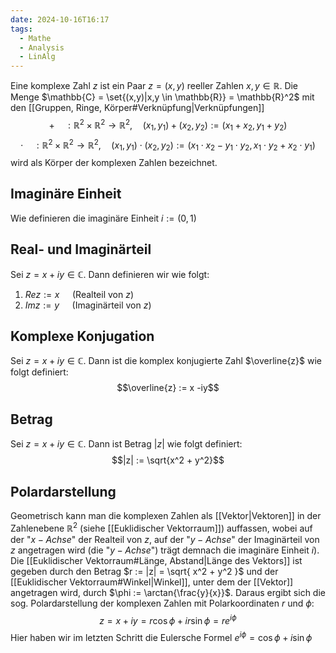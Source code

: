 ```yaml
---
date: 2024-10-16T16:17
tags:
  - Mathe
  - Analysis
  - LinAlg
---
```

Eine komplexe Zahl $z$ ist ein Paar $z = (x,y)$ reeller Zahlen $x,y \in \mathbb{R}$. Die Menge $\mathbb{C} = \set{(x,y)|x,y \in \mathbb{R}} = \mathbb{R}^2$ mit den [[Gruppen, Ringe, Körper#Verknüpfung|Verknüpfungen]]
$$+ \quad :\mathbb{R}^2 \times \mathbb{R}^2 \to \mathbb{R}^2, \quad (x_1, y_1) + (x_2, y_2) := (x_1 + x_2, y_1 + y_2)$$
$$\cdot \quad :\mathbb{R}^2 \times \mathbb{R}^2 \to \mathbb{R}^2, \quad (x_1, y_1) \cdot (x_2, y_2) := (x_1 \cdot x_2 - y_1 \cdot y_2, x_1 \cdot y_2 + x_2 \cdot y_1)$$
wird als Körper der komplexen Zahlen bezeichnet.
## Imaginäre Einheit
Wie definieren die imaginäre Einheit $i := (0,1)$
## Real- und Imaginärteil
Sei $z = x+iy \in \mathbb{C}$. Dann definieren wir wie folgt:
1) $Rez := x \quad$ (Realteil von $z$)
2) $Im z := y \quad$ (Imaginärteil von $z$)
## Komplexe Konjugation
Sei $z = x+iy \in \mathbb{C}$. Dann ist die komplex konjugierte Zahl $\overline{z}$ wie folgt definiert:  
$$\overline{z} := x -iy$$
## Betrag
Sei $z = x+iy \in \mathbb{C}$. Dann ist Betrag $|z|$ wie folgt definiert:  
$$|z| := \sqrt{x^2 + y^2}$$
## Polardarstellung
Geometrisch kann man die komplexen Zahlen als [[Vektor|Vektoren]] in der Zahlenebene $\mathbb{R}^2$ (siehe [[Euklidischer Vektorraum]]) auffassen, wobei auf der "$x-Achse$" der Realteil von $z$, auf der "$y-Achse$" der Imaginärteil von $z$ angetragen wird (die "$y-Achse$") trägt demnach die imaginäre Einheit $i$).
Die [[Euklidischer Vektorraum#Länge, Abstand|Länge des Vektors]] ist gegeben durch den Betrag $r := |z| = \sqrt{ x^2 + y^2 }$ und der [[Euklidischer Vektorraum#Winkel|Winkel]], unter dem der [[Vektor]] angetragen wird, durch $\phi := \arctan{\frac{y}{x}}$. Daraus ergibt sich die sog. Polardarstellung der komplexen Zahlen mit Polarkoordinaten $r$ und $\phi$:
$$z=x+iy=r \cos{\phi} + ir \sin{\phi} = re^{i \phi}$$
Hier haben wir im letzten Schritt die Eulersche Formel $e^{i \phi} = \cos{\phi} + i \sin{\phi}$
